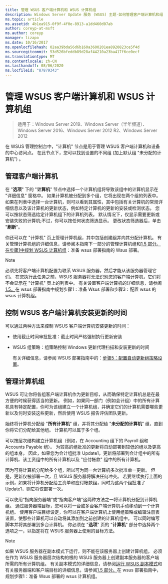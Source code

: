 ```yaml
---
title: 管理 WSUS 客户端计算机和 WSUS 计算机组
description: Windows Server Update 服务 (WSUS) 主题-如何管理客户端计算机和组
ms.topic: article
ms.assetid: 4b1ea915-0f9f-4f0e-8913-a1dd460d07ab
author: coreyp-at-msft
ms.author: coreyp
manager: lizapo
ms.date: 10/16/2017
ms.openlocfilehash: 02aa39bda56d6b160a3600201ea8920823ce5f4d
ms.sourcegitcommit: 53d526bfeddb89d28af44210a23ba417f6ce0ecf
ms.translationtype: MT
ms.contentlocale: zh-CN
ms.lasthandoff: 08/06/2020
ms.locfileid: "87879343"
---
```

# <a name="managing-wsus-client-computers-and-wsus-computer-groups"></a>管理 WSUS 客户端计算机和 WSUS 计算机组

>适用于：Windows Server 2019、Windows Server（半年频道）、Windows Server 2016、Windows Server 2012 R2、Windows Server 2012

在 WSUS 管理控制台中，"计算机" 节点是用于管理 WSUS 客户端计算机和设备的中心访问点。 在此节点下，您可以找到设置的不同组 (加上默认组 "未分配的计算机") 。

## <a name="managing-client-computers"></a>管理客户端计算机
在 "**选项**" 下的 "**计算机**" 节点中选择一个计算机组将导致该组中的计算机显示在 "详细信息" 窗格中。 如果计算机被分配到多个组，它将出现在两个组的列表中。 如果在列表中选择一台计算机，则可以看到其属性，其中包括有关计算机的常规详细信息以及该计算机的更新状态，例如特定计算机的更新的安装或检测状态。 您可以按状态筛选给定计算机组下的计算机列表。 默认情况下，仅显示需要更新或安装失败的计算机;不过，你可以按任何状态筛选显示。 更改状态筛选器后，单击 "**刷新**"。

你还可以在 "计算机" 页上管理计算机组，其中包括创建组并向其分配计算机。 有关管理计算机组的详细信息，请参阅本指南下一部分的管理计算机组和[1.5 部分。在步骤1中规划 WSUS 计算机组](../plan/plan-your-wsus-deployment.md#15-plan-wsus-computer-groups)：准备 wsus 部署指南的 Wsus 部署。

> [!NOTE]
> 必须先将客户端计算机配置为联系 WSUS 服务器，然后才能从该服务器管理它们。 在您执行此任务之前，WSUS 服务器将无法识别您的客户端计算机，它们将不会显示在 "计算机" 页上的列表中。 有关设置客户端计算机的详细信息，请参阅[1.5。](../plan/plan-your-wsus-deployment.md#15-plan-wsus-computer-groups)在 wsus 部署指南中规划步骤1：准备 Wsus 部署和步骤3：配置 wsus 的 wsus 计算机组。

## <a name="controlling-when-wsus-client-computers-install-updates"></a>控制 WSUS 客户端计算机安装更新的时间
可以通过两种方法来控制 WSUS 客户端计算机安装更新的时间：

-   使用截止时间审批批准：截止时间严格强制执行更新安装

-   WSUS 组策略：组策略控制 Windows 更新代理扫描和安装更新的时间

    有关详细信息，请参阅 WSUS 部署指南中的：[步骤5：配置自动更新组策略设置](../deploy/4-configure-group-policy-settings-for-automatic-updates.md)。

## <a name="managing-computer-groups"></a>管理计算机组
WSUS 可让你将各组客户端计算机作为更新目标，从而确保特定计算机总是在最方便的时候获得适当的更新。 例如，如果同一部门（例如会计组）中的所有计算机具有特定配置，你可为该组建立一个计算机组，并确定它们的计算机需要哪些更新以及何时安装这些更新，然后使用 WSUS 报告评估团队更新。

始终将计算机分配给 "**所有计算机**" 组，并将其分配给 "**未分配的计算机**" 组，直到你将它们分配给其他组。 计算机可以属于多个组。

可以按层次结构建立计算机组（例如，在 Accounting 组下的 Payroll 组和 Accounts Payable 组）。 为较高的组批准的更新将自动部署到较低的组以及更高的组本身。 因此，如果您为会计组批准 Update1，更新将部署到会计组中的所有计算机、该工资组中的所有计算机以及 "应付帐款" 组中的所有计算机。

因为可将计算机分配给多个组，所以可为同一台计算机多次批准单一更新。 但是，更新仅被部署一次，且 WSUS 服务器将解决任何冲突。 若要继续执行上面的示例，如果将计算机分配给工资单和应付帐款组，同时为这两个组批准了 Update1，则它将仅部署一次。

可以使用“指向服务器端”或“指向客户端”这两种方法之一将计算机分配到计算机组。 通过服务器端目标，您可以将一台或多台客户端计算机手动移动到一个计算机组。 使用客户端目标设定，你可以在客户端计算机上使用组策略或编辑注册表设置，使那些计算机可以自动将其添加到之前创建的计算机组中。 可以同时编写脚本并将其部署到多台计算机。 你必须在 "**选项**" 页的 "**计算机**" 部分中选择两个选项之一，以指定将在 WSUS 服务器上使用的目标方法。

> [!NOTE]
> 如果 WSUS 服务器在副本模式下运行，则不能在该服务器上创建计算机组。 必须在作为 WSUS 服务器层次结构的根的 WSUS 服务器上创建副本服务器的客户端所需的所有计算机组。 有关副本模式的详细信息，请参阅[运行 WSUS 副本模式](running-wsus-replica-mode.md)和有关服务器端和客户端目标的详细信息，请参阅[1.5 部分。](../plan/plan-your-wsus-deployment.md#15-plan-wsus-computer-groups)在 wsus 部署指南中，规划步骤1：准备 Wsus 部署的 wsus 计算机组。


